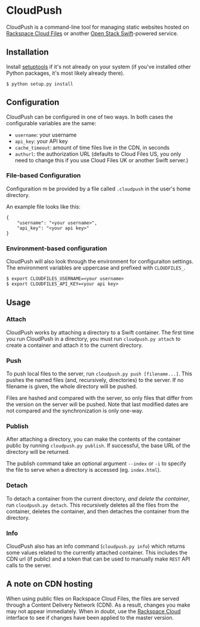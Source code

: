 CloudPush
=========

CloudPush is a command-line tool for managing static websites hosted on [Rackspace Cloud Files](http://www.rackspace.com/cloud/public/files/) or another [Open Stack Swift](http://swift.openstack.org)-powered service.

Installation
------------

Install [setuptools](http://pypi.python.org/pypi/setuptools) if it's not already on your system (if you've installed other Python packages, it's most likely already there).

    $ python setup.py install

Configuration
-------------

CloudPush can be configured in one of two ways. In both cases the configurable variables are the same:

* `username`: your username
* `api_key`: your API key
* `cache_timeout`: amount of time files live in the CDN, in seconds
* `authurl`: the authorization URL (defaults to Cloud Files US, you only need to change this if you use Cloud Files UK or another Swift server.)

### File-based Configuration

Configuraition m be provided by a file called `.cloudpush` in the user's home directory.

An example file looks like this:

    {
        "username": "<your username>",
        "api_key": "<your api key>"
    }

### Environment-based configuration

CloudPush will also look through the environment for configuraiton settings. The environment variables are uppercase and prefixed with `CLOUDFILES_`.

    $ export CLOUDFILES_USERNAME=<your username>
    $ export CLOUDFILES_API_KEY=<your api key>


Usage
-----

### Attach

CloudPush works by attaching a directory to a Swift container. The first time you run CloudPush in a directory, you must run `cloudpush.py attach` to create a container and attach it to the current directory.

### Push

To push local files to the server, run `cloudpush.py push [filename...]`. This pushes the named files (and, recursively, directories) to the server. If no filename is given, the whole directory will be pushed.

Files are hashed and compared with the server, so only files that differ from the version on the server will be pushed. Note that last modified dates are not compared and the synchronization is only one-way.

### Publish

After attaching a directory, you can make the contents of the container public by running `cloudpush.py publish`. If successful, the base URL of the directory will be returned.

The publish command take an optional argument `--index` or `-i` to specify the file to serve when a directory is accessed (eg. `index.html`).

### Detach

To detach a container from the current directory, *and delete the container*, run `cloudpush.py detach`. This recursively deletes all the files from the container, deletes the container, and then detaches the container from the directory.

### Info

CloudPush also has an info command (`cloudpush.py info`) which returns some values related to the currently attached container. This includes the CDN url (if public) and a token that can be used to manually make `REST` API calls to the server.

A note on CDN hosting
---------------------

When using public files on Rackspace Cloud Files, the files are served through a Content Delivery Network (CDN). As a result, changes you make may not appear immediately. When in doubt, use the [Rackspace Cloud](https://mycloud.rackspace.com) interface to see if changes have been applied to the master version.

